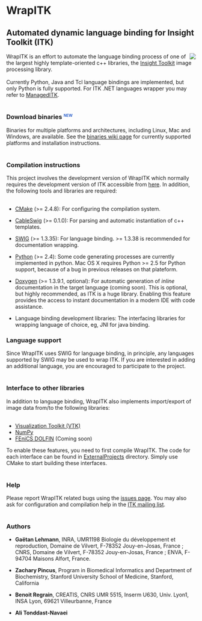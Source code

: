 # WrapITK #
## Automated dynamic language binding for Insight Toolkit (ITK) ##

<img src='http://wrapitk.googlecode.com/files/wrapitk_.png' align='right'>

WrapITK is an effort to automate the language binding process of one of the largest highly template-oriented c++ libraries, the <a href='http://www.itk.org'>Insight Toolkit</a>  image processing library.<br>
<br>
Currently Python, Java and Tcl language bindings are implemented, but only Python is fully supported. For ITK .NET languages wrapper you may refer to <a href='http://code.google.com/p/manageditk/'>ManagedITK</a>.<br>
<br>
<h3>Download binaries <sup><font color='#3366cc' size='1'>NEW</font></sup></h3>
Binaries for multiple platforms and architectures, including Linux, Mac and Windows, are available. See the <a href='http://code.google.com/p/wrapitk/wiki/WrapITKBinaries'>binaries wiki page</a> for currently supported platforms and installation instructions.<br>
<br>
<h3>Compilation instructions</h3>
This project involves the development version of WrapITK which normally requires the development version of ITK accessible from <a href='http://www.itk.org/ITK/resources/software.html'>here</a>. In addition, the following tools and libraries are required:<br>
<br>
<ul><li><a href='http://www.cmake.org'>CMake</a> (>= 2.4.8): For configuring the compilation system.</li></ul>

<ul><li><a href='http://www.itk.org/ITK/resources/CableSwig.html'>CableSwig</a> (>= 0.1.0): For parsing and automatic instantiation of c++ templates.</li></ul>

<ul><li><a href='http://www.swig.org'>SWIG</a> (>= 1.3.35): For language binding. >= 1.3.38 is recommended for documentation wrapping.</li></ul>

<ul><li><a href='http://www.python.org'>Python</a> (>= 2.4): Some code generating processes are currently implemented in python. Mac OS X requires Python >= 2.5 for Python support, because of a bug in previous releases on that plateform.</li></ul>

<ul><li><a href='http://www.doxygen.org'>Doxygen</a> (>= 1.3.9.1, optional): For automatic generation of <i>inline</i> documentation in the target language (coming soon). This is optional, but highly recommended, as ITK is a huge library. Enabling this feature provides the access to instant documentation in a modern IDE with code assistance.</li></ul>

<ul><li>Language binding development libraries: The interfacing libraries for wrapping language of choice, eg, JNI for java binding.</li></ul>


<h3>Language support</h3>
Since WrapITK uses SWIG for language binding, in principle, any languages supported by SWIG may be used to wrap ITK. If you are interested in adding an additional language, you are encouraged to participate to the project.<br>
<br>
<h3>Interface to other libraries</h3>
In addition to language binding, WrapITK also implements import/export of image data from/to the following libraries:<br>
<br>
<ul><li><a href='http://www.vtk.org'>Visualization Toolkit (VTK)</a>
</li><li><a href='http://numpy.scipy.org'>NumPy</a>
</li><li><a href='http://www.fenics.org'>FEniCS DOLFIN</a> (Coming soon)</li></ul>

To enable these features, you need to first compile WrapITK. The code for each interface can be found in <a href='http://code.google.com/p/wrapitk/source/browse/#svn/trunk/ExternalProjects'>ExternalProjects</a> directory. Simply use CMake to start building these interfaces.<br>
<br>
<h3>Help</h3>
Please report WrapITK related bugs using the <a href='http://code.google.com/p/wrapitk/issues/list'>issues page</a>. You may also ask for configuration and compilation help in the <a href='http://www.itk.org/ITK/help/mailing.html'>ITK mailing list</a>.<br>
<br>
<h3>Authors</h3>

<ul><li><b>Gaëtan Lehmann</b>, INRA, UMR1198 Biologie du développement et reproduction, Domaine de Vilvert, F-78352 Jouy-en-Josas, France ; CNRS, Domaine de Vilvert, F-78352 Jouy-en-Josas, France ; ENVA, F-94704 Maisons Alfort, France.</li></ul>

<ul><li><b>Zachary Pincus</b>, Program in Biomedical Informatics and Department of Biochemistry, Stanford University School of Medicine, Stanford, California</li></ul>

<ul><li><b>Benoit Regrain</b>, CREATIS, CNRS UMR 5515, Inserm U630, Univ. Lyon1, INSA Lyon, 69621 Villeurbanne, France</li></ul>

<ul><li><b>Ali Tonddast-Navaei</b></li></ul>
